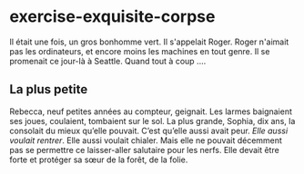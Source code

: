 # exercise-exquisite-corpse

Il était une fois, un gros bonhomme vert. Il s'appelait Roger.
Roger n'aimait pas les ordinateurs, et encore moins les machines en tout genre.
Il se promenait ce jour-là à Seattle. Quand tout à coup ....

## La plus petite
Rebecca, neuf petites années au compteur, geignait. Les larmes baignaient ses joues, coulaient, tombaient sur le sol. La plus grande, Sophia, dix ans, la consolait du mieux qu’elle pouvait. C’est qu’elle aussi avait peur. *Elle aussi voulait rentrer*. Elle aussi voulait chialer. Mais elle ne pouvait décemment pas se permettre ce laisser-aller salutaire pour les nerfs. Elle devait être forte et protéger sa sœur de la forêt, de la folie.
